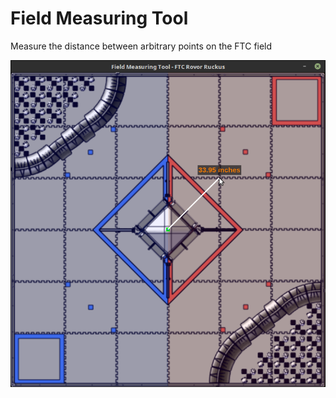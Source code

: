 # Field Measuring Tool
Measure the distance between arbitrary points on the FTC field

![screenshot](https://raw.githubusercontent.com/cyberarm/ftc_field_measuring_tool/master/media/screenshot.png)

